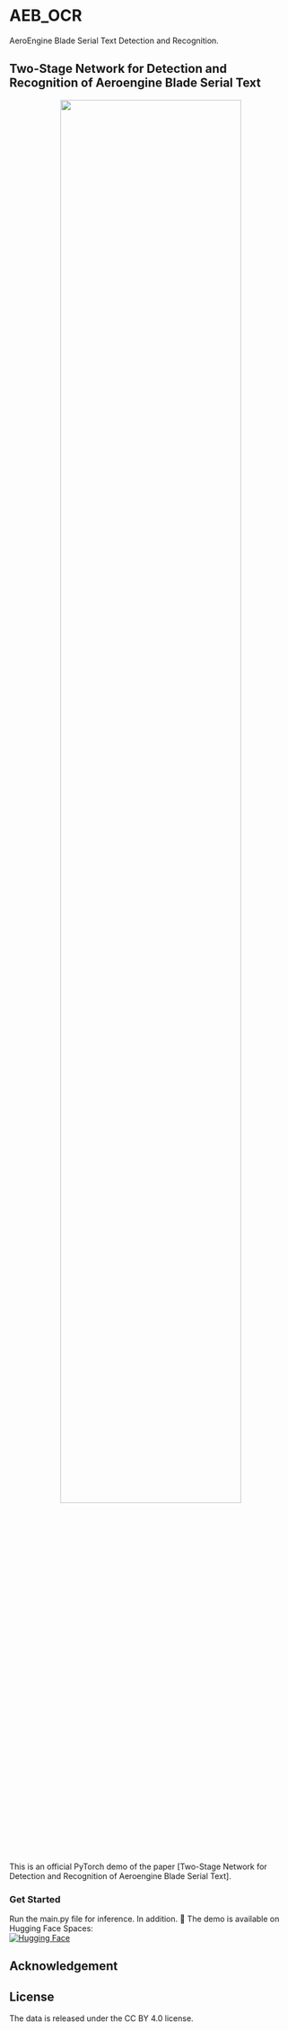 # AEB_OCR
AeroEngine Blade Serial Text Detection and Recognition.
## Two-Stage Network for Detection and Recognition of Aeroengine Blade Serial Text

<p align="center">
  <img src=demo_image/graphical abstract.png width="80%">
</p>

This is an official PyTorch demo of the paper [Two-Stage Network for Detection and Recognition of Aeroengine Blade Serial Text].




### Get Started

Run the main.py file for inference. 
In addition. 🚀 The demo is available on Hugging Face Spaces:  
[![Hugging Face](https://img.shields.io/badge/Demo-HuggingFace-blue)](https://huggingface.co/spaces/Ehtesham123/OCR_AEB_Serial_Number)



## Acknowledgement


## License
The data is released under the CC BY 4.0 license.


